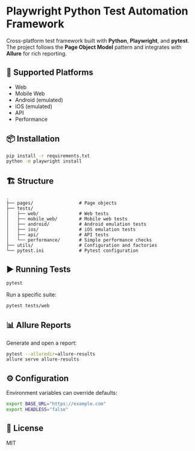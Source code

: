 # Playwright Python Test Automation Framework

Cross-platform test framework built with **Python**, **Playwright**, and **pytest**. The project follows the **Page Object Model** pattern and integrates with **Allure** for rich reporting.

## 🚀 Supported Platforms
- Web
- Mobile Web
- Android (emulated)
- iOS (emulated)
- API
- Performance

## 📦 Installation
```bash
pip install -r requirements.txt
python -m playwright install
```

## 🏗️ Structure
```
.
├── pages/                 # Page objects
├── tests/
│   ├── web/               # Web tests
│   ├── mobile_web/        # Mobile web tests
│   ├── android/           # Android emulation tests
│   ├── ios/               # iOS emulation tests
│   ├── api/               # API tests
│   └── performance/       # Simple performance checks
├── utils/                 # Configuration and factories
└── pytest.ini             # Pytest configuration
```

## ▶️ Running Tests
```bash
pytest
```

Run a specific suite:
```bash
pytest tests/web
```

## 📊 Allure Reports
Generate and open a report:
```bash
pytest --alluredir=allure-results
allure serve allure-results
```

## ⚙️ Configuration
Environment variables can override defaults:
```bash
export BASE_URL="https://example.com"
export HEADLESS="false"
```

## 📄 License
MIT
